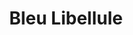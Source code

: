 ---
title: "Bleu Libellule"
url: /vitry-en-charollais/bleu-libellule/
shop: fournitures pour coiffeurs
---